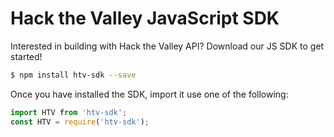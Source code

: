# Hack the Valley JavaScript SDK

Interested in building with Hack the Valley API? Download our JS SDK to get started!

```bash
$ npm install htv-sdk --save
```

Once you have installed the SDK, import it use one of the following:

```js
import HTV from 'htv-sdk';
const HTV = require('htv-sdk');
```


